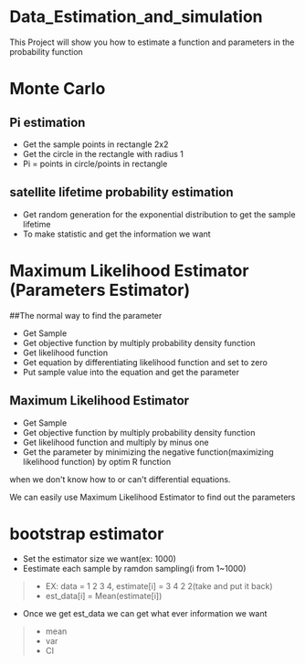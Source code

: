 # Data_Estimation_and_simulation
This Project will show you how to estimate a function and parameters in the probability function

# Monte Carlo

## Pi estimation
- Get the sample points in rectangle 2x2
- Get the circle in the rectangle with radius 1
- Pi = points in circle/points in rectangle
## satellite lifetime probability estimation
- Get random generation for the exponential distribution to get the sample lifetime
- To make statistic and get the information we want

# Maximum Likelihood Estimator (Parameters Estimator)

##The normal way to find the parameter
- Get Sample
- Get objective function by multiply probability density function
- Get likelihood function
- Get equation by differentiating likelihood function and set to zero
- Put sample value into the equation and get the parameter

## Maximum Likelihood Estimator
- Get Sample
- Get objective function by multiply probability density function
- Get likelihood function and multiply by minus one
- Get the parameter by minimizing the negative function(maximizing likelihood function) by optim R function

when we don't know how to or can't differential equations.

We can easily use Maximum Likelihood Estimator to find out the parameters

# bootstrap estimator

- Set the estimator size we want(ex: 1000)
- Eestimate each sample by ramdon sampling(i from 1~1000)
>- EX: data = 1 2 3 4, estimate[i] = 3 4 2 2(take and put it back)
>- est_data[i] = Mean(estimate[i])
- Once we get est_data we can get what ever information we want
>- mean
>- var
>- CI


